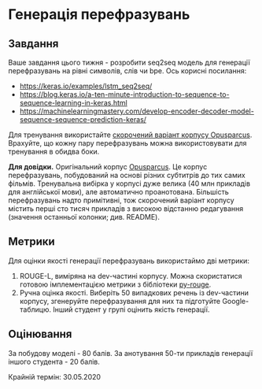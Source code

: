 # Генерація перефразувань

## Завдання

Ваше завдання цього тижня - розробити seq2seq модель для генерації перефразувань на рівні символів, слів чи bpe. Ось корисні посилання:
- <https://keras.io/examples/lstm_seq2seq/>
- <https://blog.keras.io/a-ten-minute-introduction-to-sequence-to-sequence-learning-in-keras.html>
- <https://machinelearningmastery.com/develop-encoder-decoder-model-sequence-sequence-prediction-keras/>

Для тренування використайте [скорочений варіант корпусу Opusparcus](opusparcus_v2.zip). Врахуйте, що кожну пару перефразувань можна використовувати для тренування в обидва боки.

**Для довідки.** Оригінальний корпус [Opusparcus](https://korp.csc.fi/download/opusparcus/). Це корпус перефразувань, побудований на основі різних субтитрів до тих самих фільмів. Тренувальна вибірка у корпусі дуже велика (40 млн прикладів для англійської мови), але автоматично проанотована. Більшість перефразувань надто примітивні, тож скорочений варіант корпусу містить перші сто тисяч прикладів з високою відстанню редагування (значення останньої колонки; див. README).

## Метрики

Для оцінки якості генерації перефразувань використаймо дві метрики:
1. ROUGE-L, виміряна на dev-частині корпусу. Можна скористатися готовою імплементацією метрики з бібліотеки [py-rouge](https://pypi.org/project/py-rouge/).
2. Ручна оцінка якості. Виберіть 50 випадкових речень із dev-частини корпусу, згенеруйте перефразування для них та підготуйте Google-таблицю. Інший студент у групі оцінить якість генерації.

## Оцінювання

За побудову моделі - 80 балів. За анотування 50-ти прикладів генерації іншого студента - 20 балів.

Крайній термін: 30.05.2020
